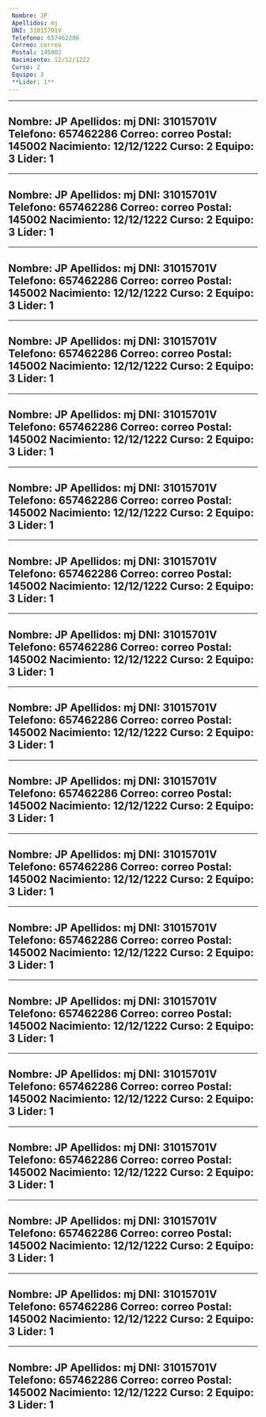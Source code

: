 ```yaml
---
 Nombre: JP
 Apellidos: mj
 DNI: 31015701V
 Telefono: 657462286
 Correo: correo
 Postal: 145002
 Nacimiento: 12/12/1222
 Curso: 2
 Equipo: 3
 **Lider: 1**
---
```

---
 Nombre: JP
 Apellidos: mj
 DNI: 31015701V
 Telefono: 657462286
 Correo: correo
 Postal: 145002
 Nacimiento: 12/12/1222
 Curso: 2
 Equipo: 3
 **Lider: 1**
---
---
 Nombre: JP
 Apellidos: mj
 DNI: 31015701V
 Telefono: 657462286
 Correo: correo
 Postal: 145002
 Nacimiento: 12/12/1222
 Curso: 2
 Equipo: 3
 **Lider: 1**
---
---
 Nombre: JP
 Apellidos: mj
 DNI: 31015701V
 Telefono: 657462286
 Correo: correo
 Postal: 145002
 Nacimiento: 12/12/1222
 Curso: 2
 Equipo: 3
 **Lider: 1**
---
---
 Nombre: JP
 Apellidos: mj
 DNI: 31015701V
 Telefono: 657462286
 Correo: correo
 Postal: 145002
 Nacimiento: 12/12/1222
 Curso: 2
 Equipo: 3
 **Lider: 1**
---
---
 Nombre: JP
 Apellidos: mj
 DNI: 31015701V
 Telefono: 657462286
 Correo: correo
 Postal: 145002
 Nacimiento: 12/12/1222
 Curso: 2
 Equipo: 3
 **Lider: 1**
---
---
 Nombre: JP
 Apellidos: mj
 DNI: 31015701V
 Telefono: 657462286
 Correo: correo
 Postal: 145002
 Nacimiento: 12/12/1222
 Curso: 2
 Equipo: 3
 **Lider: 1**
---
---
 Nombre: JP
 Apellidos: mj
 DNI: 31015701V
 Telefono: 657462286
 Correo: correo
 Postal: 145002
 Nacimiento: 12/12/1222
 Curso: 2
 Equipo: 3
 **Lider: 1**
---
---
 Nombre: JP
 Apellidos: mj
 DNI: 31015701V
 Telefono: 657462286
 Correo: correo
 Postal: 145002
 Nacimiento: 12/12/1222
 Curso: 2
 Equipo: 3
 **Lider: 1**
---
---
 Nombre: JP
 Apellidos: mj
 DNI: 31015701V
 Telefono: 657462286
 Correo: correo
 Postal: 145002
 Nacimiento: 12/12/1222
 Curso: 2
 Equipo: 3
 **Lider: 1**
---
---
 Nombre: JP
 Apellidos: mj
 DNI: 31015701V
 Telefono: 657462286
 Correo: correo
 Postal: 145002
 Nacimiento: 12/12/1222
 Curso: 2
 Equipo: 3
 **Lider: 1**
---
---
 Nombre: JP
 Apellidos: mj
 DNI: 31015701V
 Telefono: 657462286
 Correo: correo
 Postal: 145002
 Nacimiento: 12/12/1222
 Curso: 2
 Equipo: 3
 **Lider: 1**
---
---
 Nombre: JP
 Apellidos: mj
 DNI: 31015701V
 Telefono: 657462286
 Correo: correo
 Postal: 145002
 Nacimiento: 12/12/1222
 Curso: 2
 Equipo: 3
 **Lider: 1**
---
---
 Nombre: JP
 Apellidos: mj
 DNI: 31015701V
 Telefono: 657462286
 Correo: correo
 Postal: 145002
 Nacimiento: 12/12/1222
 Curso: 2
 Equipo: 3
 **Lider: 1**
---
---
 Nombre: JP
 Apellidos: mj
 DNI: 31015701V
 Telefono: 657462286
 Correo: correo
 Postal: 145002
 Nacimiento: 12/12/1222
 Curso: 2
 Equipo: 3
 **Lider: 1**
---
---
 Nombre: JP
 Apellidos: mj
 DNI: 31015701V
 Telefono: 657462286
 Correo: correo
 Postal: 145002
 Nacimiento: 12/12/1222
 Curso: 2
 Equipo: 3
 **Lider: 1**
---
---
 Nombre: JP
 Apellidos: mj
 DNI: 31015701V
 Telefono: 657462286
 Correo: correo
 Postal: 145002
 Nacimiento: 12/12/1222
 Curso: 2
 Equipo: 3
 **Lider: 1**
---
---
 Nombre: JP
 Apellidos: mj
 DNI: 31015701V
 Telefono: 657462286
 Correo: correo
 Postal: 145002
 Nacimiento: 12/12/1222
 Curso: 2
 Equipo: 3
 **Lider: 1**
---
---
 Nombre: JP
 Apellidos: mj
 DNI: 31015701V
 Telefono: 657462286
 Correo: correo
 Postal: 145002
 Nacimiento: 12/12/1222
 Curso: 2
 Equipo: 3
 **Lider: 1**
---
